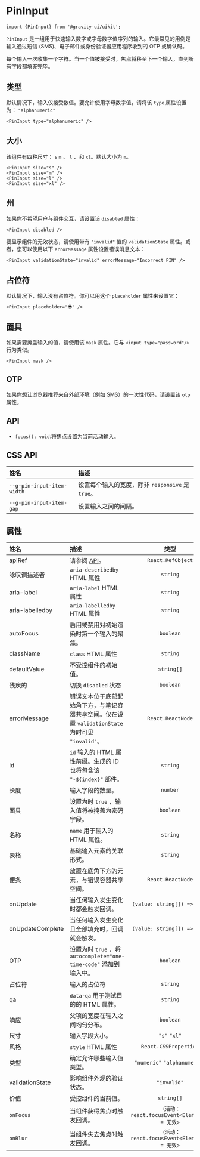 <!--GITHUB_BLOCK-->

# PinInput

<!--/GITHUB_BLOCK-->

```tsx
import {PinInput} from '@gravity-ui/uikit';
```

`PinInput` 是一组用于快速输入数字或字母数字值序列的输入。它最常见的用例是输入通过短信 (SMS)、电子邮件或身份验证器应用程序收到的 OTP 或确认码。

每个输入一次收集一个字符。当一个值被接受时，焦点将移至下一个输入，直到所有字段都填充完毕。

## 类型

默认情况下，输入仅接受数值。要允许使用字母数字值，请将该 `type` 属性设置为： `"alphanumeric"`

<!--LANDING_BLOCK
<ExampleBlock
    code={`
<PinInput type="alphanumeric" />
`}
>
    <UIKit.PinInput type="alphanumeric" />
</ExampleBlock>
LANDING_BLOCK-->

<!--GITHUB_BLOCK-->

```tsx
<PinInput type="alphanumeric" />
```

<!--/GITHUB_BLOCK-->

## 大小

该组件有四种尺寸： `s` `m` 、 `l` 、和 `xl`。默认大小为 `m`。

<!--LANDING_BLOCK
<ExampleBlock
    code={`
<PinInput size="s" />
<PinInput size="m" />
<PinInput size="l" />
<PinInput size="xl" />
`}
>
    <UIKit.PinInput size="s" />
    <UIKit.PinInput size="m" />
    <UIKit.PinInput size="l" />
    <UIKit.PinInput size="xl" />
</ExampleBlock>
LANDING_BLOCK-->

<!--GITHUB_BLOCK-->

```tsx
<PinInput size="s" />
<PinInput size="m" />
<PinInput size="l" />
<PinInput size="xl" />
```

<!--/GITHUB_BLOCK-->

## 州

如果你不希望用户与组件交互，请设置该 `disabled` 属性：

<!--LANDING_BLOCK
<ExampleBlock
    code={`
<PinInput disabled />
`}
>
    <UIKit.PinInput disabled />
</ExampleBlock>
LANDING_BLOCK-->

<!--GITHUB_BLOCK-->

```tsx
<PinInput disabled />
```

<!--/GITHUB_BLOCK-->

要显示组件的无效状态，请使用带有 `"invalid"` 值的 `validationState` 属性。或者，您可以使用以下 `errorMessage` 属性设置错误消息文本：

<!--LANDING_BLOCK
<ExampleBlock
    code={`
<PinInput validationState="invalid" errorMessage="Incorrect PIN" />
`}
>
    <UIKit.PinInput validationState="invalid" errorMessage="Incorrect PIN" />
</ExampleBlock>
LANDING_BLOCK-->

<!--GITHUB_BLOCK-->

```tsx
<PinInput validationState="invalid" errorMessage="Incorrect PIN" />
```

<!--/GITHUB_BLOCK-->

## 占位符

默认情况下，输入没有占位符。你可以用这个 `placeholder` 属性来设置它：

<!--LANDING_BLOCK
<ExampleBlock
    code={`
<PinInput placeholder="😎" />
`}
>
    <UIKit.PinInput placeholder="😎" />
</ExampleBlock>
LANDING_BLOCK-->

<!--GITHUB_BLOCK-->

```tsx
<PinInput placeholder="😎" />
```

<!--/GITHUB_BLOCK-->

## 面具

如果需要掩盖输入的值，请使用该 `mask` 属性。它与 `<input type="password"/>` 行为类似。

<!--LANDING_BLOCK
<ExampleBlock
    code={`
<PinInput mask />
`}
>
    <UIKit.PinInput mask />
</ExampleBlock>
LANDING_BLOCK-->

<!--GITHUB_BLOCK-->

```tsx
<PinInput mask />
```

<!--/GITHUB_BLOCK-->

## OTP

如果你想让浏览器推荐来自外部环境（例如 SMS）的一次性代码，请设置该 `otp` 属性。

## API

- `focus(): void`:将焦点设置为当前活动输入。

## CSS API

| 姓名                       | 描述                                              |
| :------------------------- | :------------------------------------------------ |
| `--g-pin-input-item-width` | 设置每个输入的宽度，除非 `responsive` 是 `true`。 |
| `--g-pin-input-item-gap`   | 设置输入之间的间隔。                              |

## 属性

| 姓名             | 描述                                                                                              |                     类型                     |    默认     |
| :--------------- | :------------------------------------------------------------------------------------------------ | :------------------------------------------: | :---------: |
| apiRef           | 请参阅 [API](#api)。                                                                              |              `React.RefObject`               |             |
| 咏叹调描述者     | `aria-describedby` HTML 属性                                                                      |                   `string`                   |             |
| aria-label       | `aria-label` HTML 属性                                                                            |                   `string`                   |             |
| aria-labelledby  | `aria-labelledby` HTML 属性                                                                       |                   `string`                   |             |
| autoFocus        | 启用或禁用对初始渲染时第一个输入的聚焦。                                                          |                  `boolean`                   |             |
| className        | `class` HTML 属性                                                                                 |                   `string`                   |             |
| defaultValue     | 不受控组件的初始值。                                                                              |                  `string[]`                  |             |
| 残疾的           | 切换 `disabled` 状态                                                                              |                  `boolean`                   |             |
| errorMessage     | 错误文本位于底部起始角下方，与笔记容器共享空间。仅在设置 `validationState` 为时可见 `"invalid"`。 |              `React.ReactNode`               |             |
| id               | `id` 输入的 HTML 属性前缀。生成的 ID 也将包含该 `"-${index}"` 部件。                              |                   `string`                   |             |
| 长度             | 输入字段的数量。                                                                                  |                   `number`                   |     `4`     |
| 面具             | 设置为时 `true` ，输入值将被掩盖为密码字段。                                                      |                  `boolean`                   |             |
| 名称             | `name` 用于输入的 HTML 属性。                                                                     |                   `string`                   |             |
| 表格             | 基础输入元素的关联形式。                                                                          |                   `string`                   |             |
| 便条             | 放置在底角下方的元素，与错误容器共享空间。                                                        |              `React.ReactNode`               |             |
| onUpdate         | 当任何输入发生变化时都会触发回调。                                                                |         `(value: string[]) => void`          |             |
| onUpdateComplete | 当任何输入发生变化且全部填充时，回调就会触发。                                                    |         `(value: string[]) => void`          |             |
| OTP              | 设置为时 `true` ，将 `autocomplete="one-time-code"` 添加到输入中。                                |                  `boolean`                   |             |
| 占位符           | 输入的占位符                                                                                      |                   `string`                   |             |
| qa               | `data-qa` 用于测试目的的 HTML 属性。                                                              |                   `string`                   |             |
| 响应             | 父项的宽度在输入之间均匀分布。                                                                    |                  `boolean`                   |             |
| 尺寸             | 输入字段大小。                                                                                    |                 `"s"` `"xl"`                 |    `"m"`    |
| 风格             | `style` HTML 属性                                                                                 |            `React.CSSProperties`             |             |
| 类型             | 确定允许哪些输入值类型。                                                                          |         `"numeric"` `"alphanumeric"`         | `"numeric"` |
| validationState  | 影响组件外观的验证状态。                                                                          |                 `"invalid"`                  |             |
| 价值             | 受控组件的当前值。                                                                                |                  `string[]`                  |             |
| `onFocus`        | 当组件获得焦点时触发回调。                                                                        | `（活动：react.focusEvent<Element>) = 无效>` |             |
| `onBlur`         | 当组件失去焦点时触发回调。                                                                        | `（活动：react.focusEvent<Element>) = 无效>` |             |
